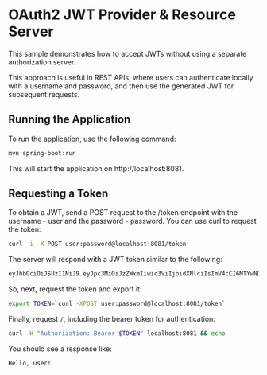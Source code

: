 # OAuth2 JWT Provider & Resource Server

This sample demonstrates how to accept JWTs without using a separate authorization server.

This approach is useful in REST APIs, where users can authenticate locally with a username and password, and then use the generated JWT for subsequent requests.

## Running the Application

To run the application, use the following command:

```bash
mvn spring-boot:run
```

This will start the application on http://localhost:8081.

## Requesting a Token

To obtain a JWT, send a POST request to the /token endpoint with the username - user and the password - password. You can use curl to request the token:

```bash
curl -i -X POST user:password@localhost:8081/token
```

The server will respond with a JWT token similar to the following:

```bash
eyJhbGciOiJSUzI1NiJ9.eyJpc3MiOiJzZWxmIiwic3ViIjoidXNlciIsImV4cCI6MTYwNDA0MzA1MSwiaWF0IjoxNjA0MDA3MDUxfQ.yDF_JgSwl5sk21CF7AE1AYbYzRd5YYqe3MIgSWpgN0t2UqsjaaEDhmmICKizt-_0iZy8nkEpNnvgqv5bOHDhs7AXlYS1pg8dgPKuyfkhyVIKa3DhuGyb7tFjwJxHpr128BXf1Dbq-p7Njy46tbKsZhP5zGTjdXlqlAhR4Bl5Fxaxr7D0gdTVBVTlUp9DCy6l-pTBpsvHxShkjXJ0GHVpIZdB-c2e_K9PfTW5MDPcHekG9djnWPSEy-fRvKzTsyVFhdy-X3NXQWWkjFv9bNarV-bhxMlzqhujuaeXJGEqUZlkhBxTsqFr1N7XVcmhs3ECdjEyun2fUSge4BoC7budsQ
```

So, next, request the token and export it:

```bash
export TOKEN=`curl -XPOST user:password@localhost:8081/token`
```

Finally, request `/`, including the bearer token for authentication:

```bash
curl -H "Authorization: Bearer $TOKEN" localhost:8081 && echo
```

You should see a response like:

```bash
Hello, user!
```
